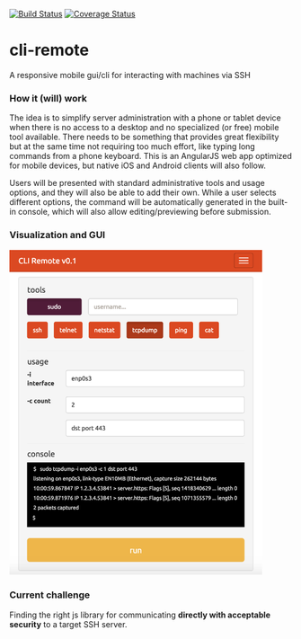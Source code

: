 [![Build Status](https://travis-ci.org/stphivos/cli-remote.svg)](https://travis-ci.org/stphivos/cli-remote)
[![Coverage Status](https://coveralls.io/repos/stphivos/cli-remote/badge.svg?branch=master&service=github)](https://coveralls.io/github/stphivos/cli-remote?branch=master)

# cli-remote
A responsive mobile gui/cli for interacting with machines via SSH

### How it (will) work
The idea is to simplify server administration with a phone or tablet device when there is no access to a desktop and no specialized (or free) mobile tool available. There needs to be something that provides great flexibility but at the same time not requiring too much effort, like typing long commands from a phone keyboard. This is an AngularJS web app optimized for mobile devices, but native iOS and Android clients will also follow.

Users will be presented with standard administrative tools and usage options, and they will also be able to add their own. While a user selects different options, the command will be automatically generated in the built-in console, which will also allow editing/previewing before submission.

### Visualization and GUI
<img src="app/screenshots/remote.png" alt="tcpdump screenshot" width="450" />

### Current challenge
Finding the right js library for communicating **directly with acceptable security** to a target SSH server.

